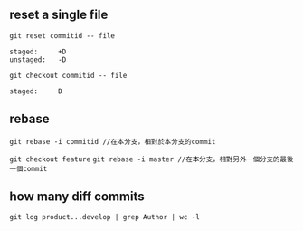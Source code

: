 

## reset a single file
`git reset commitid -- file`

	staged: 	+D
	unstaged:	-D
	
`git checkout commitid -- file`

	staged:		D

## rebase
`git rebase -i commitid //在本分支，相對於本分支的commit`

`git checkout feature`
`git rebase -i master //在本分支，相對另外一個分支的最後一個commit`

## how many diff commits
`git log product...develop | grep Author | wc -l`
